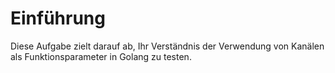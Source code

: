 # Einführung

Diese Aufgabe zielt darauf ab, Ihr Verständnis der Verwendung von Kanälen als Funktionsparameter in Golang zu testen.
